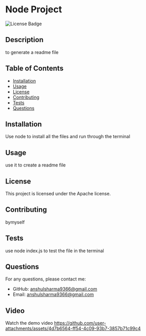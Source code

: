 # Node Project

![License Badge](https://img.shields.io/badge/license-Apache-blue)

## Description

to generate a readme file

## Table of Contents

- [Installation](#installation)
- [Usage](#usage)
- [License](#license)
- [Contributing](#contributing)
- [Tests](#tests)
- [Questions](#questions)

## Installation

Use node to install all the files and run through the terminal

## Usage

use it to create a readme file

## License

This project is licensed under the Apache license.

## Contributing

bymyself

## Tests

use node index.js to test the file in the terminal

## Questions

For any questions, please contact me:

- GitHub: [anshulsharma9366@gmail.com](https://github.com/anshulsharma9366@gmail.com)
- Email: [anshulsharma9366@gmail.com](mailto:anshulsharma9366@gmail.com)

## Video

Watch the demo video
https://github.com/user-attachments/assets/4d7b6564-ff54-4c09-93b7-3857b71c99c4
